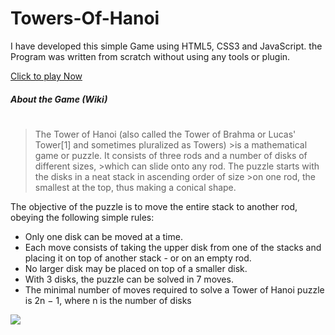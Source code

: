 # Towers-Of-Hanoi
I have developed this simple Game using HTML5, CSS3 and JavaScript.
the Program was written from scratch without using any tools or plugin.

[Click to play Now](https://refatalsakka.github.io/Towers-Of-Hanoi/)

##### About the Game (Wiki)
#
>The Tower of Hanoi (also called the Tower of Brahma or Lucas' Tower[1] and sometimes pluralized as Towers) >is a mathematical game or puzzle. It consists of three rods and a number of disks of different sizes, >which can slide onto any rod. The puzzle starts with the disks in a neat stack in ascending order of size >on one rod, the smallest at the top, thus making a conical shape.

The objective of the puzzle is to move the entire stack to another rod, obeying the following simple rules:
- Only one disk can be moved at a time.
- Each move consists of taking the upper disk from one of the stacks and placing it on top of another stack - or on an empty rod.
- No larger disk may be placed on top of a smaller disk.
- With 3 disks, the puzzle can be solved in 7 moves. 
- The minimal number of moves required to solve a Tower of Hanoi puzzle is 2n − 1, where n is the number of disks


![](https://raw.githubusercontent.com/refatalsakka/Towers-Of-Hanoi/master/Tower%20of%20Hanoi.PNG)
